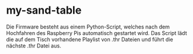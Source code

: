 # my-sand-table
Die Firmware besteht aus einem Python-Script, welches nach dem Hochfahren des Raspberry Pis automatisch gestartet wird.
Das Script lädt die auf dem Tisch vorhandene Playlist von .thr Dateien   und führt die nächste .thr Datei aus.
